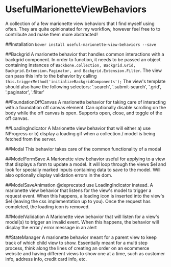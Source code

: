 # UsefulMarionetteViewBehaviors
A collection of a few marionette view behaviors that I find myself using often. They are quite opinionated for my workflow, however feel free to to contribute and make them more abstracted!

##Installation
`bower install useful-marionette-view-behaviors --save`

##Backgrid
A marionette behavior that handles common interactions with a backgrid component. In order to function, it needs to be passed an object containing instances of `Backbone.collection, Backgrid.Grid, Backgrid.Extension.Paginator, and Backgrid.Extension.Filter`. The view can pass this info to the behavior by calling `this.triggerMethod('initializeBackgridComponents');` The view's template should also have the following selectors: '.search', '.submit-search', '.grid', '.paginator', '.filter'

##FoundationOffCanvas
A marionette behavior for taking care of interacting with a foundation off canvas element.
Can optionally disable scrolling on the body while the off canvas is open.
Supports open, close, and toggle of the off canvas.

##LoadingIndicator
A Marionette view behavior that will either a) use NProgress or b) display a loading gif when a collection / model is being fetched from the server.

##Modal
This behavior takes care of the common functionality of a modal

##ModelFormSave
A Marionette view behavior useful for applying to a view that displays a form to update a model. It will loop through the views $el and look for specially marked inputs containing data to save to the model. Will also optionally display validation errors in the dom.

##ModelSaveAnimation
@deprecated use LoadingIndicator instead.
A marionette view behavior that listens for the view's model to trigger a request event. When this happens, a loading icon
is inserted into the view's $el (leaving the css implementation up to you). Once the request has completed, the loading icon is removed.

##ModelValidation
A Marionette view behavior that will listen for a view's model(s) to trigger an invalid event. When this happens, the behavior will display the error / error message in an alert

##StateManager
A marionette behavior meant for a parent view to keep track of which child view to show. Essentially meant for a multi step process, think along the lines of creating an order on an ecommerce
website and having different views to show one at a time, such as customer info, address info, credit card info, etc.
